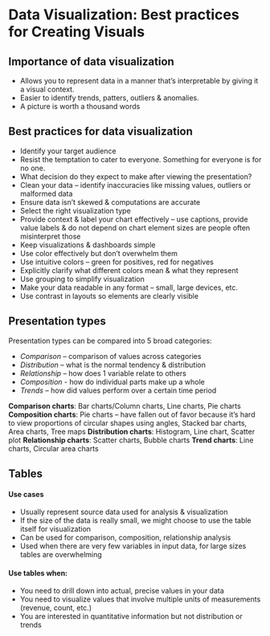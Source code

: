 # Data Visualization: Best practices for Creating Visuals

## Importance of data visualization
- Allows you to represent data in a manner that’s interpretable by giving it a visual context.
- Easier to identify trends, patters, outliers & anomalies.
- A picture is worth a thousand words

## Best practices for data visualization
- Identify your target audience
- Resist the temptation to cater to everyone. Something for everyone is for no one.
- What decision do they expect to make after viewing the presentation?
- Clean your data – identify inaccuracies like missing values, outliers or malformed data
- Ensure data isn’t skewed & computations are accurate
- Select the right visualization type
- Provide context & label your chart effectively – use captions, provide value labels & do not depend on chart element sizes are people often misinterpret those
- Keep visualizations & dashboards simple
- Use color effectively but don’t overwhelm them
- Use intuitive colors – green for positives, red for negatives
- Explicitly clarify what different colors mean & what they represent
- Use grouping to simplify visualization
- Make your data readable in any format – small, large devices, etc.
- Use contrast in layouts so elements are clearly visible

## Presentation types
Presentation types can be compared into 5 broad categories:
- *Comparison* – comparison of values across categories
- *Distribution* – what is the normal tendency & distribution
- *Relationship* – how does 1 variable relate to others
- *Composition* - how do individual parts make up a whole
- *Trends* – how did values perform over a certain time period

**Comparison charts**: Bar charts/Column charts, Line charts, Pie charts
**Composition charts**: Pie charts – have fallen out of favor because it’s hard to view proportions of circular shapes using angles, Stacked bar charts, Area charts, Tree maps
**Distribution charts**: Histogram, Line chart, Scatter plot
**Relationship charts**: Scatter charts, Bubble charts
**Trend charts**: Line charts, Circular area charts

## Tables
#### Use cases
- Usually represent source data used for analysis & visualization
- If the size of the data is really small, we might choose to use the table itself for visualization
- Can be used for comparison, composition, relationship analysis
- Used when there are very few variables in input data, for large sizes tables are overwhelming
#### Use tables when:
- You need to drill down into actual, precise values in your data
- You need to visualize values that involve multiple units of measurements (revenue, count, etc.)
- You are interested in quantitative information but not distribution or trends





